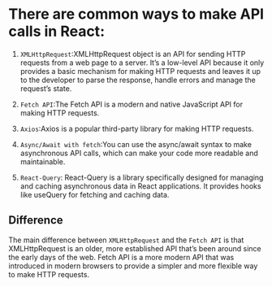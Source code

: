 # There are common ways to make API calls in React:

1. `XMLHttpRequest`:XMLHttpRequest object is an API for sending HTTP requests from a web page to a server. It’s a low-level API because it only provides a basic mechanism for making HTTP requests and leaves it up to the developer to parse the response, handle errors and manage the request’s state.

2. `Fetch API`:The Fetch API is a modern and native JavaScript API for making HTTP requests.

3. `Axios`:Axios is a popular third-party library for making HTTP requests.

4. `Async/Await with fetch`:You can use the async/await syntax to make asynchronous API calls, which can make your code more readable and maintainable.

5. `React-Query`: React-Query is a library specifically designed for managing and caching asynchronous data in React applications. It provides hooks like useQuery for fetching and caching data.

## Difference
The main difference between `XMLHttpRequest` and the `Fetch API` is that XMLHttpRequest is an older, more established API that’s been around since the early days of the web. Fetch API is a more modern API that was introduced in modern browsers to provide a simpler and more flexible way to make HTTP requests.